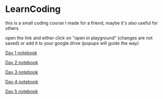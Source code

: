 # LearnCoding
this is a small coding course I made for a friend, maybe it's also useful for others

open the link and either click on "open in playground" (changes are not saved) or add it to your google drive (popups will guide the way)

[Day 1 notebook](https://colab.research.google.com/github/sansha/LearnCoding/blob/master/Day_1.ipynb)

[Day 2 notebook](https://colab.research.google.com/github/sansha/LearnCoding/blob/master/Day_2.ipynb)

[Day 3 notebook](https://colab.research.google.com/github/sansha/LearnCoding/blob/master/Day_3.ipynb)

[Day 4 notebook](https://colab.research.google.com/github/sansha/LearnCoding/blob/master/Day_4.ipynb)

[Day 5 notebook](https://colab.research.google.com/github/sansha/LearnCoding/blob/master/Day_5.ipynb)


